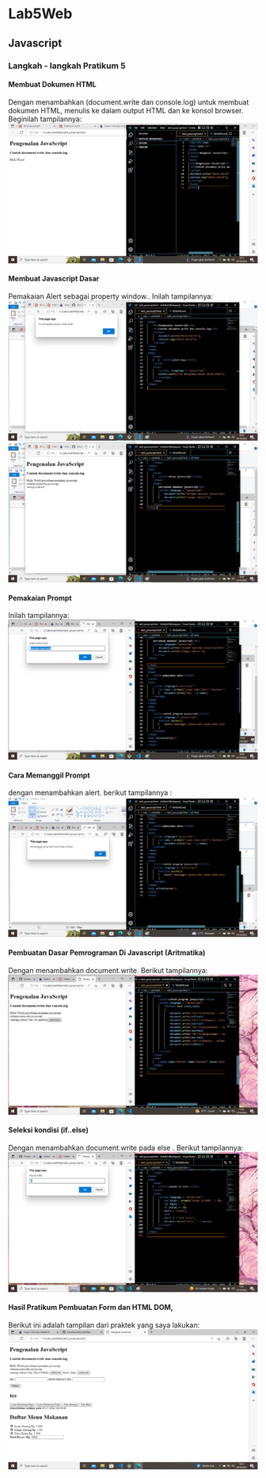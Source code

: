 # Lab5Web
## Javascript
### Langkah - langkah Pratikum 5

#### Membuat Dokumen HTML
Dengan menambahkan (document.write dan console.log) untuk membuat dokumen HTML, menulis ke dalam output HTML dan ke konsol browser. Beginilah tampilannya:
![gambar1](screenshot/ss1.png)

#### Membuat Javascript Dasar
Pemakaian Alert sebagai property window.. Inilah tampilannya:
![gambar2](screenshot/ss2.png)
![gambar3](screenshot/ss3.png)

#### Pemakaian Prompt
Inilah tampilannya:
![gambar4](screenshot/ss4.png)

#### Cara Memanggil Prompt
dengan menambahkan alert. berikut tampilannya :
![gambar4](screenshot/ss5.png)

#### Pembuatan Dasar Pemrograman Di Javascript (Aritmatika)
Dengan menambahkan document.write.  Berikut tampilannya:
![gambar5](screenshot/ss6.png)

#### Seleksi kondisi (if..else)
Dengan menambahkan document.write pada else . Berikut tampilannya:
![gambar6](screenshot/ss7.png)

#### Hasil Pratikum Pembuatan Form dan HTML DOM, 
Berikut ini adalah tampilan dari praktek yang saya lakukan:
![gambarhsl](screenshot/hsl.png)
